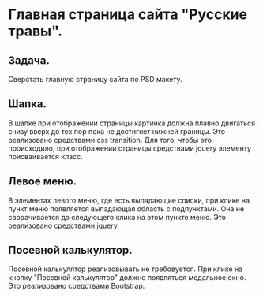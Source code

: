 # Главная страница сайта "Русские травы".

## Задача.

Сверстать главную страницу сайта по PSD макету. 

## Шапка.

В шапке при отображении страницы картинка должна плавно двигаться снизу вверх 
до тех пор пока не достигнет нижней границы. Это реализовано средствами css transition. 
Для того, чтобы это происходило, при отображении страницы средствами jquery элементу 
присваивается класс.

## Левое меню.

В элементах левого меню, где есть выпадающие списки, при клике на пункт меню 
появляется выпадающая область с подпунктами. Она не сворачивается до следующего клика на этом пункте
меню. Это реализовано средствами jquery.

## Посевной калькулятор.

Посевной калькулятор реализовывать не требовуется. При клике на кнопку "Посевной калькулятор" должно
появляться модальное окно. Это реализовано средствами Bootstrap.

	
